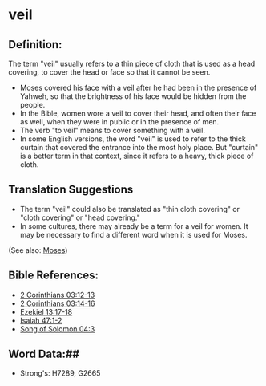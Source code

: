 # veil #

## Definition: ##

The term "veil" usually refers to a thin piece of cloth that is used as a head covering, to cover the head or face so that it cannot be seen.

* Moses covered his face with a veil after he had been in the presence of Yahweh, so that the brightness of his face would be hidden from the people.
* In the Bible, women wore a veil to cover their head, and often their face as well, when they were in public or in the presence of men.
* The verb "to veil" means to cover something with a veil.
* In some English versions, the word "veil" is used to refer to the thick curtain that covered the entrance into the most holy place. But "curtain" is a better term in that context, since it refers to a heavy, thick piece of cloth.

## Translation Suggestions ##

* The term "veil" could also be translated as "thin cloth covering" or "cloth covering" or "head covering."
* In some cultures, there may already be a term for a veil for women. It may be necessary to find a different word when it is used for Moses.

(See also: [Moses](../other/moses.md))

## Bible References: ##

* [2 Corinthians 03:12-13](rc://en/tn/help/2co/03/12)
* [2 Corinthians 03:14-16](rc://en/tn/help/2co/03/14)
* [Ezekiel 13:17-18](rc://en/tn/help/ezk/13/17)
* [Isaiah 47:1-2](rc://en/tn/help/isa/47/01)
* [Song of Solomon 04:3](rc://en/tn/help/sng/04/03)

## Word Data:##

* Strong's: H7289, G2665

